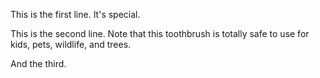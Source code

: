 This is the first line. It's special.

This is the second line. Note that this toothbrush is totally safe to use for kids, pets, wildlife, and trees. 

And the third.
